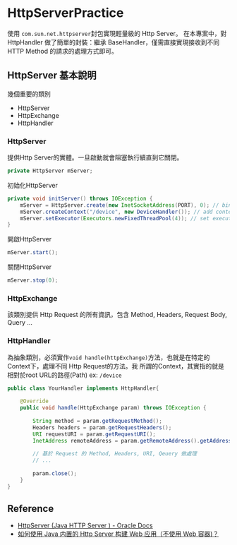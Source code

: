 # HttpServerPractice

使用 `com.sun.net.httpserver`封包實現輕量級的 Http Server。
在本專案中，對 HttpHandler 做了簡單的封裝：繼承 BaseHandler，僅需直接實現接收到不同 HTTP Method 的請求的處理方式即可。


## HttpServer 基本說明

幾個重要的類別
- HttpServer
- HttpExchange
- HttpHandler

### HttpServer

提供Http Server的實體。一旦啟動就會阻塞執行續直到它關閉。

```java
private HttpServer mServer;
```
初始化HttpServer
```java
private void initServer() throws IOException {
    mServer = HttpServer.create(new InetSocketAddress(PORT), 0); // bind port and ip
    mServer.createContext("/device", new DeviceHandler()); // add context & its http handler
    mServer.setExecutor(Executors.newFixedThreadPool(4)); // set executor
}
```
開啟HttpServer
```java
mServer.start();
```

關閉HttpServer
```java
mServer.stop(0);
```
### HttpExchange

該類別提供 Http Request 的所有資訊，包含 Method, Headers, Request Body, Query ...

### HttpHandler

為抽象類別，必須實作`void handle(httpExchange)`方法，也就是在特定的Context下，處理不同 Http Request的方法。我
所謂的Context，其實指的就是相對於root URL的路徑(Path) ex: `/device`

```java
public class YourHandler implements HttpHandler{
	
    @Override
    public void handle(HttpExchange param) throws IOException {
		
        String method = param.getRequestMethod();
        Headers headers = param.getRequestHeaders();
        URI requestURI = param.getRequestURI();
        InetAddress remoteAddress = param.getRemoteAddress().getAddress();
        
		// 基於 Request 的 Method, Headers, URI, Qeuery 做處理 
        // ...
		
        param.close();	
	}
}

```

## Reference
- [HttpServer (Java HTTP Server ) - Oracle Docs](https://docs.oracle.com/javase/8/docs/jre/api/net/httpserver/spec/com/sun/net/httpserver/HttpServer.html)
- [如何使用 Java 内置的 Http Server 构建 Web 应用（不使用 Web 容器)？](https://zhuanlan.zhihu.com/p/33014244)
